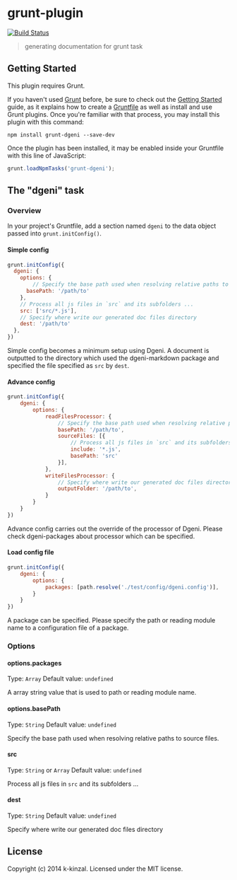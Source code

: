 # grunt-plugin

[![Build Status](https://travis-ci.org/k-kinzal/grunt-dgeni.svg)](https://travis-ci.org/k-kinzal/grunt-dgeni)

> generating documentation for grunt task

## Getting Started
This plugin requires Grunt.

If you haven't used [Grunt](http://gruntjs.com/) before, be sure to check out the [Getting Started](http://gruntjs.com/getting-started) guide, as it explains how to create a [Gruntfile](http://gruntjs.com/sample-gruntfile) as well as install and use Grunt plugins. Once you're familiar with that process, you may install this plugin with this command:

```shell
npm install grunt-dgeni --save-dev
```

Once the plugin has been installed, it may be enabled inside your Gruntfile with this line of JavaScript:

```js
grunt.loadNpmTasks('grunt-dgeni');
```

## The "dgeni" task

### Overview
In your project's Gruntfile, add a section named `dgeni` to the data object passed into `grunt.initConfig()`.

#### Simple config

```js
grunt.initConfig({
  dgeni: {
    options: {
    	// Specify the base path used when resolving relative paths to source files
      basePath: '/path/to'
    },
    // Process all js files in `src` and its subfolders ...
    src: ['src/*.js'],
    // Specify where write our generated doc files directory
    dest: '/path/to'
  },
})
```

Simple config becomes a minimum setup using Dgeni. 
A document is outputted to the directory which used the dgeni-markdown package and specified the file specified as ````src```` by ````dest````. 

#### Advance config

```js
grunt.initConfig({
	dgeni: {
		options: {
			readFilesProcessor: {
				// Specify the base path used when resolving relative paths to source files
				basePath: '/path/to',
				sourceFiles: [{
					// Process all js files in `src` and its subfolders ...
					include: '*.js',
					basePath: 'src'
				}],
			},
			writeFilesProcessor: {
				// Specify where write our generated doc files directory
				outputFolder: '/path/to',
			}
		}
	}
})
```

Advance config carries out the override of the processor of Dgeni. 
Please check dgeni-packages about processor which can be specified. 

#### Load config file

```js
grunt.initConfig({
	dgeni: {
		options: {
			packages: [path.resolve('./test/config/dgeni.config')],
		}
	}
})
```
A package can be specified. 
Please specify the path or reading module name to a configuration file of a package. 

### Options

#### options.packages
Type: `Array`
Default value: `undefined`

A array string value that is used to path or reading module name.

#### options.basePath
Type: `String`
Default value: `undefined`

Specify the base path used when resolving relative paths to source files.

#### src
Type: `String` or `Array`
Default value: `undefined`

Process all js files in `src` and its subfolders ...

#### dest
Type: `String`
Default value: `undefined`

Specify where write our generated doc files directory

## License
Copyright (c) 2014 k-kinzal. Licensed under the MIT license.

